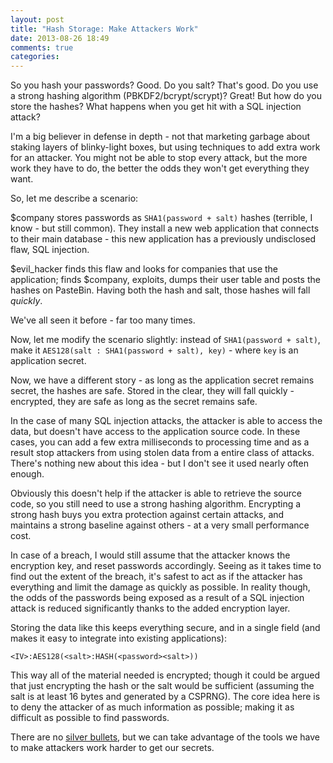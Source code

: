 ```yaml
---
layout: post
title: "Hash Storage: Make Attackers Work"
date: 2013-08-26 18:49
comments: true
categories: 
---
```


So you hash your passwords? Good. Do you salt? That's good. Do you use a strong hashing algorithm (PBKDF2/bcrypt/scrypt)? Great! But how do you store the hashes? What happens when you get hit with a SQL injection attack?

I'm a big believer in defense in depth - not that marketing garbage about staking layers of blinky-light boxes, but using techniques to add extra work for an attacker. You might not be able to stop every attack, but the more work they have to do, the better the odds they won't get everything they want.

So, let me describe a scenario:

$company stores passwords as `SHA1(password + salt)` hashes (terrible, I know - but still common). They install a new web application that connects to their main database - this new application has a previously undisclosed flaw, SQL injection.

$evil_hacker finds this flaw and looks for companies that use the application; finds $company, exploits, dumps their user table and posts the hashes on PasteBin. Having both the hash and salt, those hashes will fall *quickly*.

We've all seen it before - far too many times.

Now, let me modify the scenario slightly: instead of `SHA1(password + salt)`, make it `AES128(salt : SHA1(password + salt), key)` - where `key` is an application secret.

Now, we have a different story - as long as the application secret remains secret, the hashes are safe. Stored in the clear, they will fall quickly - encrypted, they are safe as long as the secret remains safe.

In the case of many SQL injection attacks, the attacker is able to access the data, but doesn't have access to the application source code. In these cases, you can add a few extra milliseconds to processing time and as a result stop attackers from using stolen data from a entire class of attacks. There's nothing new about this idea - but I don't see it used nearly often enough.

Obviously this doesn't help if the attacker is able to retrieve the source code, so you still need to use a strong hashing algorithm. Encrypting a strong hash buys you extra protection against certain attacks, and maintains a strong baseline against  others - at a very small performance cost.

In case of a breach, I would still assume that the attacker knows the encryption key, and reset passwords accordingly. Seeing as it takes time to find out the extent of the breach, it's safest to act as if the attacker has everything and limit the damage as quickly as possible. In reality though, the odds of the passwords being exposed as a result of a SQL injection attack is reduced significantly thanks to the added encryption layer.

Storing the data like this keeps everything secure, and in a single field (and makes it easy to integrate into existing applications):

`<IV>:AES128(<salt>:HASH(<password><salt>))`

This way all of the material needed is encrypted; though it could be argued that just encrypting the hash or the salt would be sufficient (assuming the salt is at least 16 bytes and generated by a CSPRNG). The core idea here is to deny the attacker of as much information as possible; making it as difficult as possible to find passwords.

There are no [silver bullets](http://adamcaudill.com/2013/05/07/password-hashing-no-silver-bullets/), but we can take advantage of the tools we have to make attackers work harder to get our secrets.